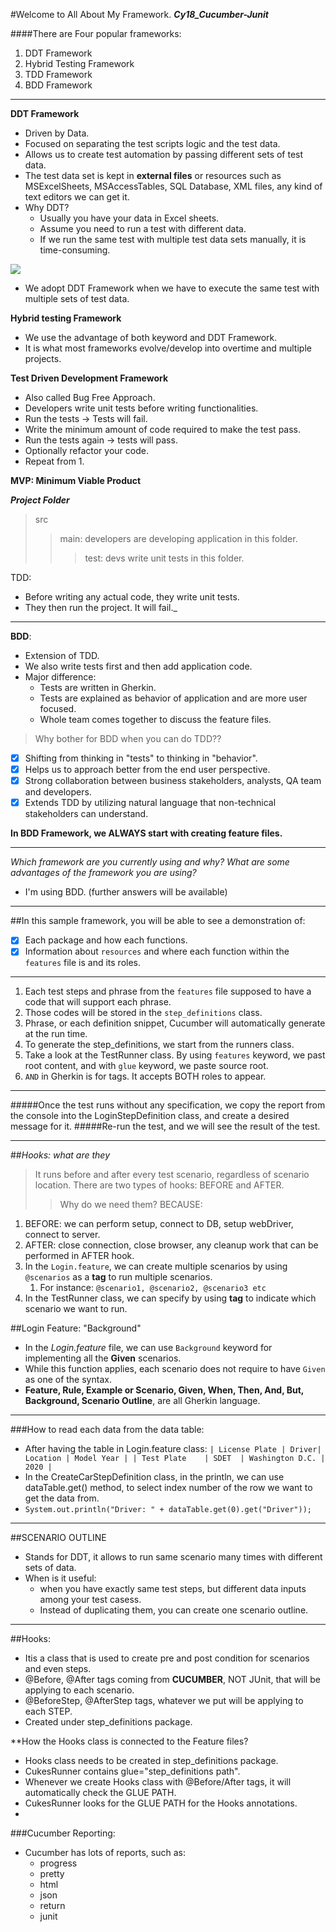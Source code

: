 #Welcome to All About My Framework.
**_Cy18_Cucumber-Junit_**

####There are Four popular frameworks:
1. DDT Framework
2. Hybrid Testing Framework
3. TDD Framework
4. BDD Framework

---
**DDT Framework**
- Driven by Data.
- Focused on separating the test scripts logic and the test data.
- Allows us to create test automation by passing different sets of test data.
- The test data set is kept in **external files** or resources such as MSExcelSheets, MSAccessTables, SQL Database, XML files, any kind of text editors we can get it.
- Why DDT?
  - Usually you have your data in Excel sheets.
  - Assume you need to run a test with different data.
  - If we run the same test with multiple test data sets manually, it is time-consuming.

![](../../Desktop/forMarkDown.png)
- We adopt DDT Framework when we have to execute the same test with multiple sets of test data.

**Hybrid testing Framework**
- We use the advantage of both keyword and DDT Framework.
- It is what most frameworks evolve/develop into overtime and multiple projects.

**Test Driven Development Framework**
- Also called Bug Free Approach.
- Developers write unit tests before writing functionalities.
- Run the tests -> Tests will fail.
- Write the minimum amount of code required to make the test pass.
- Run the tests again -> tests will pass.
- Optionally refactor your code.
- Repeat from 1.

**MVP: Minimum Viable Product**

**_Project Folder_**
> src
>>main: developers are developing application in this folder.
>>>test: devs write unit tests in this folder.

TDD:
- Before writing any actual code, they write unit tests.
- They then run the project. It will fail._

---

**BDD**:
- Extension of TDD.
- We also write tests first and then add application code.
- Major difference:
  - Tests are written in Gherkin.
  - Tests are explained as behavior of application and are more user focused.
  - Whole team comes together to discuss the feature files.
> Why bother for BDD when you can do TDD??
- [X] Shifting from thinking in "tests" to thinking in "behavior".
- [X] Helps us to approach better from the end user perspective.
- [X] Strong collaboration between business stakeholders, analysts, QA team and developers.
- [X] Extends TDD by utilizing natural language that non-technical stakeholders can understand.

**In BDD Framework, we ALWAYS start with creating feature files.**

---

_Which framework are you currently using and why?_
_What are some advantages of the framework you are using?_

- I'm using BDD. (further answers will be available)
---

##In this sample framework, you will be able to see a demonstration of:

- [X] Each package and how each functions.
- [X] Information about `resources` and where each function within the `features` file is and its roles.

---

1. Each test steps and phrase from the `features` file supposed to have a code that will support each phrase.
2. Those codes will be stored in the `step_definitions` class.
3. Phrase, or each definition snippet, Cucumber will automatically generate at the run time.
4. To generate the step_definitions, we start from the runners class.
5. Take a look at the TestRunner class. By using `features` keyword, we past root content, and with `glue` keyword, we paste source root.
6. `AND` in Gherkin is for tags. It accepts BOTH roles to appear.
---

#####Once the test runs without any specification, we copy the report from the console into the LoginStepDefinition class, and create a desired message for it.
#####Re-run the test, and we will see the result of the test.

---

##*Hooks: what are they*

>It runs before and after every test scenario, regardless of scenario location.
> There are two types of hooks: BEFORE and AFTER.
>>Why do we need them? BECAUSE:
1. BEFORE: we can perform setup, connect to DB, setup webDriver, connect to server.
2. AFTER: close connection, close browser, any cleanup work that can be performed in AFTER hook.
3. In the `Login.feature`, we can create multiple scenarios by using `@scenarios` as a **tag** to run multiple scenarios.
    1. For instance: `@scenario1, @scenario2, @scenario3 etc`
4. In the TestRunner class, we can specify by using **tag** to indicate which scenario we want to run.

##Login Feature: "Background"

- In the *Login.feature* file, we can use `Background` keyword for implementing all the **Given** scenarios.
- While this function applies, each scenario does not require to have `Given` as one of the syntax.
- **Feature, Rule, Example or Scenario, Given, When, Then, And, But, Background, Scenario Outline**, are all Gherkin language.

---

###How to read each data from the data table:

- After having the table in Login.feature class:
  `| License Plate | Driver| Location | Model Year |
  | Test Plate    | SDET  | Washington D.C. | 2020 |`
- In the CreateCarStepDefinition class, in the println, we can use dataTable.get() method, to select index number of the row we want to get the data from.
- `System.out.println("Driver: " + dataTable.get(0).get("Driver"));`

---

##SCENARIO OUTLINE

- Stands for DDT, it allows to run same scenario many times with different sets of data.
- When is it useful:
    - when you have exactly same test steps, but different data inputs among your test casess.
    - Instead of duplicating them, you can create one scenario outline.
---
    
##Hooks:
- Itis a class that is used to create pre and post condition for scenarios and even steps.
- @Before, @After tags coming from **CUCUMBER**, NOT JUnit, that will be applying to each scenario.
- @BeforeStep, @AfterStep tags, whatever we put will be applying to each STEP.
- Created under step_definitions package.

**How the Hooks class is connected to the Feature files?
- Hooks class needs to be created in step_definitions package.
- CukesRunner contains glue="step_definitions path".
- Whenever we create Hooks class with @Before/After tags, it will automatically check the GLUE PATH.
- CukesRunner looks for the GLUE PATH for the Hooks annotations.
- 

###Cucumber Reporting:
- Cucumber has lots of reports, such as:
    - progress
    - pretty
    - html
    - json
    - return
    - junit